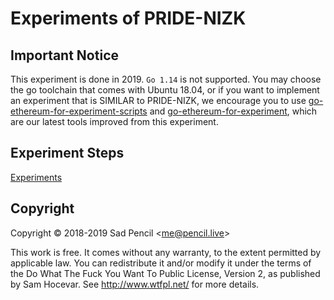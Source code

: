 # Experiments of PRIDE-NIZK

## Important Notice
This experiment is done in 2019. `Go 1.14` is not supported. You may choose the go toolchain that comes with Ubuntu 18.04, or if you want to implement an experiment that is SIMILAR to PRIDE-NIZK, we encourage you to use [go-ethereum-for-experiment-scripts](https://github.com/SDU-Chain/go-ethereum-for-experiment-scripts) and [go-ethereum-for-experiment](https://github.com/SDU-Chain/go-ethereum-for-experiment), which are our latest tools improved from this experiment.

## Experiment Steps 

[Experiments](https://github.com/SadPencil/PRIDE-NIZK-Experiments/tree/master/Experiments)

## Copyright
Copyright © 2018-2019 Sad Pencil &lt;me@pencil.live&gt;

This work is free. It comes without any warranty, to the extent permitted by applicable law. You can redistribute it and/or modify it under the terms of the Do What The Fuck You Want To Public License, Version 2, as published by Sam Hocevar. See http://www.wtfpl.net/ for more details.
